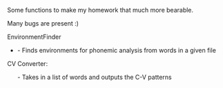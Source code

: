 Some functions to make my homework that much more bearable. 

<p>Many bugs are present :) </p>

<p>EnvironmentFinder </p>
  <ul>
    <li> - Finds environments for phonemic analysis from words in a given file</li>
  </ul>
<p>CV Converter:</p>
  <ul>
    </li> - Takes in a list of words and outputs the C-V patterns </li>
  </ul>
